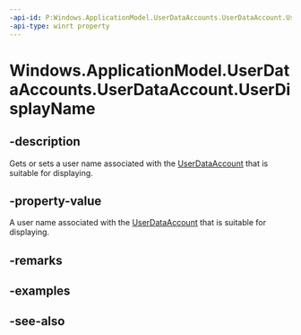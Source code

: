 ----api-id: P:Windows.ApplicationModel.UserDataAccounts.UserDataAccount.UserDisplayName
-api-type: winrt property
---<!-- Property syntaxpublic string UserDisplayName { get;  set; }--># Windows.ApplicationModel.UserDataAccounts.UserDataAccount.UserDisplayName## -descriptionGets or sets a user name associated with the [UserDataAccount](userdataaccount.md) that is suitable for displaying.## -property-valueA user name associated with the [UserDataAccount](userdataaccount.md) that is suitable for displaying.## -remarks## -examples## -see-also